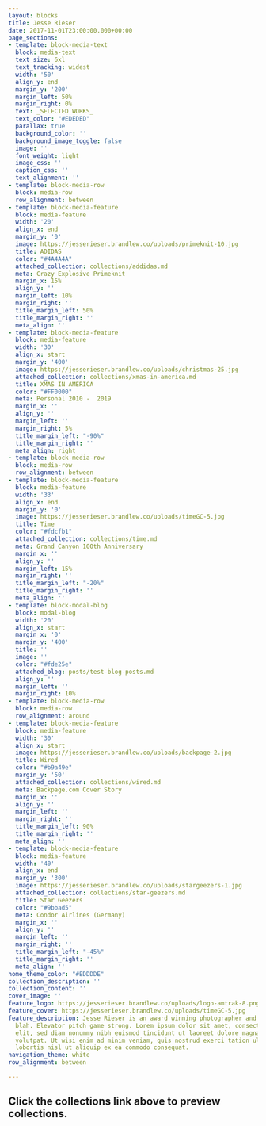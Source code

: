 ```yaml
---
layout: blocks
title: Jesse Rieser
date: 2017-11-01T23:00:00.000+00:00
page_sections:
- template: block-media-text
  block: media-text
  text_size: 6xl
  text_tracking: widest
  width: '50'
  align_y: end
  margin_y: '200'
  margin_left: 50%
  margin_right: 0%
  text: _SELECTED WORKS_
  text_color: "#EDEDED"
  parallax: true
  background_color: ''
  background_image_toggle: false
  image: ''
  font_weight: light
  image_css: ''
  caption_css: ''
  text_alignment: ''
- template: block-media-row
  block: media-row
  row_alignment: between
- template: block-media-feature
  block: media-feature
  width: '20'
  align_x: end
  margin_y: '0'
  image: https://jesserieser.brandlew.co/uploads/primeknit-10.jpg
  title: ADIDAS
  color: "#4A4A4A"
  attached_collection: collections/addidas.md
  meta: Crazy Explosive Primeknit
  margin_x: 15%
  align_y: ''
  margin_left: 10%
  margin_right: ''
  title_margin_left: 50%
  title_margin_right: ''
  meta_align: ''
- template: block-media-feature
  block: media-feature
  width: '30'
  align_x: start
  margin_y: '400'
  image: https://jesserieser.brandlew.co/uploads/christmas-25.jpg
  attached_collection: collections/xmas-in-america.md
  title: XMAS IN AMERICA
  color: "#FF0000"
  meta: Personal 2010 -  2019
  margin_x: ''
  align_y: ''
  margin_left: ''
  margin_right: 5%
  title_margin_left: "-90%"
  title_margin_right: ''
  meta_align: right
- template: block-media-row
  block: media-row
  row_alignment: between
- template: block-media-feature
  block: media-feature
  width: '33'
  align_x: end
  margin_y: '0'
  image: https://jesserieser.brandlew.co/uploads/timeGC-5.jpg
  title: Time
  color: "#fdcfb1"
  attached_collection: collections/time.md
  meta: Grand Canyon 100th Anniversary 
  margin_x: ''
  align_y: ''
  margin_left: 15%
  margin_right: ''
  title_margin_left: "-20%"
  title_margin_right: ''
  meta_align: ''
- template: block-modal-blog
  block: modal-blog
  width: '20'
  align_x: start
  margin_x: '0'
  margin_y: '400'
  title: ''
  image: ''
  color: "#fde25e"
  attached_blog: posts/test-blog-posts.md
  align_y: ''
  margin_left: ''
  margin_right: 10%
- template: block-media-row
  block: media-row
  row_alignment: around
- template: block-media-feature
  block: media-feature
  width: '30'
  align_x: start
  image: https://jesserieser.brandlew.co/uploads/backpage-2.jpg
  title: Wired
  color: "#b9a49e"
  margin_y: '50'
  attached_collection: collections/wired.md
  meta: Backpage.com Cover Story
  margin_x: ''
  align_y: ''
  margin_left: ''
  margin_right: ''
  title_margin_left: 90%
  title_margin_right: ''
  meta_align: ''
- template: block-media-feature
  block: media-feature
  width: '40'
  align_x: end
  margin_y: '300'
  image: https://jesserieser.brandlew.co/uploads/stargeezers-1.jpg
  attached_collection: collections/star-geezers.md
  title: Star Geezers
  color: "#9bbad5"
  meta: Condor Airlines (Germany)
  margin_x: ''
  align_y: ''
  margin_left: ''
  margin_right: ''
  title_margin_left: "-45%"
  title_margin_right: ''
  meta_align: ''
home_theme_color: "#EDDDDE"
collection_description: ''
collection_content: ''
cover_image: ''
feature_logo: https://jesserieser.brandlew.co/uploads/logo-amtrak-8.png
feature_cover: https://jesserieser.brandlew.co/uploads/timeGC-5.jpg
feature_description: Jesse Rieser is an award winning photographer and blah blah blah
  blah. Elevator pitch game strong. Lorem ipsum dolor sit amet, consectetuer adipiscing
  elit, sed diam nonummy nibh euismod tincidunt ut laoreet dolore magna aliquam erat
  volutpat. Ut wisi enim ad minim veniam, quis nostrud exerci tation ullamcorper suscipit
  lobortis nisl ut aliquip ex ea commodo consequat.
navigation_theme: white
row_alignment: between

---
```

## Click the collections link above to preview collections.